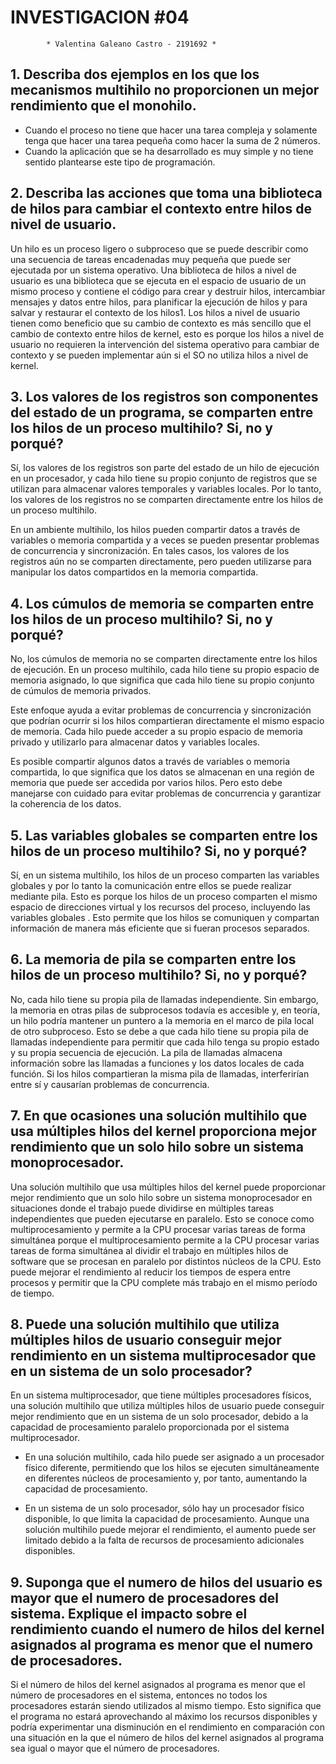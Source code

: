 # **INVESTIGACION #04**

            * Valentina Galeano Castro - 2191692 *

            
## 1. Describa dos ejemplos en los que los mecanismos multihilo no proporcionen un mejor rendimiento que el monohilo.

- Cuando el proceso no tiene que hacer una tarea compleja y solamente tenga que hacer una tarea pequeña como hacer la suma de 2 números.
- Cuando la aplicación que se ha desarrollado es muy simple y no tiene sentido plantearse este tipo de programación.

## 2. Describa las acciones que toma una biblioteca de hilos para cambiar el contexto entre hilos de nivel de usuario.

 Un hilo es un proceso ligero o subproceso que se puede describir como una secuencia de tareas encadenadas muy pequeña que puede ser ejecutada por un sistema operativo. Una biblioteca de hilos a nivel de usuario es una biblioteca que se ejecuta en el espacio de usuario de un mismo proceso y contiene el código para crear y destruir hilos, intercambiar mensajes y datos entre hilos, para planificar la ejecución de hilos y para salvar y restaurar el contexto de los hilos1. Los hilos a nivel de usuario tienen como beneficio que su cambio de contexto es más sencillo que el cambio de contexto entre hilos de kernel, esto es porque los hilos a nivel de usuario no requieren la intervención del sistema operativo para cambiar de contexto y se pueden implementar aún si el SO no utiliza hilos a nivel de kernel.
 
 ## 3. Los valores de los registros son componentes del estado de un programa, se comparten entre los hilos de un proceso multihilo? Si, no y porqué?
 
 Sí, los valores de los registros son parte del estado de un hilo de ejecución en un procesador, y cada hilo tiene su propio conjunto de registros que se utilizan para almacenar valores temporales y variables locales. Por lo tanto, los valores de los registros no se comparten directamente entre los hilos de un proceso multihilo.

 En un ambiente multihilo, los hilos pueden compartir datos a través de variables o memoria compartida y a veces se pueden presentar problemas de concurrencia y sincronización. En tales casos, los valores de los registros aún no se comparten directamente, pero pueden utilizarse para manipular los datos compartidos en la memoria compartida.
 
 ## 4. Los cúmulos de memoria se comparten entre los hilos de un proceso multihilo? Si, no y porqué?
 
  No, los cúmulos de memoria no se comparten directamente entre los hilos de ejecución. En un proceso multihilo, cada hilo tiene su propio espacio de memoria asignado, lo que significa que cada hilo tiene su propio conjunto de cúmulos de memoria privados.
  
  Este enfoque ayuda a evitar problemas de concurrencia y sincronización que podrían ocurrir si los hilos compartieran directamente el mismo espacio de memoria. Cada hilo puede acceder a su propio espacio de memoria privado y utilizarlo para almacenar datos y variables locales.

Es posible compartir algunos datos a través de variables o memoria compartida, lo que significa que los datos se almacenan en una región de memoria que puede ser accedida por varios hilos. Pero esto debe manejarse con cuidado para evitar problemas de concurrencia y garantizar la coherencia de los datos.

## 5. Las variables globales se comparten entre los hilos de un proceso multihilo? Si, no y porqué?

 Sí, en un sistema multihilo, los hilos de un proceso comparten las variables globales y por lo tanto la comunicación entre ellos se puede realizar mediante pila. Esto es porque los hilos de un proceso comparten el mismo espacio de direcciones virtual y los recursos del proceso, incluyendo las variables globales . Esto permite que los hilos se comuniquen y compartan información de manera más eficiente que si fueran procesos separados.
 
 ## 6. La memoria de pila se comparten entre los hilos de un proceso multihilo? Si, no y porqué?
 
  No, cada hilo tiene su propia pila de llamadas independiente. Sin embargo, la memoria en otras pilas de subprocesos todavía es accesible y, en teoría, un hilo podría mantener un puntero a la memoria en el marco de pila local de otro subproceso. Esto se debe a que cada hilo tiene su propia pila de llamadas independiente para permitir que cada hilo tenga su propio estado y su propia secuencia de ejecución. La pila de llamadas almacena información sobre las llamadas a funciones y los datos locales de cada función. Si los hilos compartieran la misma pila de llamadas, interferirían entre sí y causarían problemas de concurrencia.
  
## 7. En que ocasiones una solución multihilo que usa múltiples hilos del kernel proporciona mejor rendimiento que un solo hilo sobre un sistema monoprocesador.

 Una solución multihilo que usa múltiples hilos del kernel puede proporcionar mejor rendimiento que un solo hilo sobre un sistema monoprocesador en situaciones donde el trabajo puede dividirse en múltiples tareas independientes que pueden ejecutarse en paralelo. Esto se conoce como multiprocesamiento y permite a la CPU procesar varias tareas de forma simultánea porque el multiprocesamiento permite a la CPU procesar varias tareas de forma simultánea al dividir el trabajo en múltiples hilos de software que se procesan en paralelo por distintos núcleos de la CPU. Esto puede mejorar el rendimiento al reducir los tiempos de espera entre procesos y permitir que la CPU complete más trabajo en el mismo período de tiempo.
 
 ## 8. Puede una solución multihilo que utiliza múltiples hilos de usuario conseguir mejor rendimiento en un sistema multiprocesador que en un sistema de un solo procesador?
 
 En un sistema multiprocesador, que tiene múltiples procesadores físicos, una solución multihilo que utiliza múltiples hilos de usuario puede conseguir mejor rendimiento que en un sistema de un solo procesador, debido a la capacidad de procesamiento paralelo proporcionada por el sistema multiprocesador.

- En una solución multihilo, cada hilo puede ser asignado a un procesador físico diferente, permitiendo que los hilos se ejecuten simultáneamente en diferentes núcleos de procesamiento y, por tanto, aumentando la capacidad de procesamiento.

- En un sistema de un solo procesador, sólo hay un procesador físico disponible, lo que limita la capacidad de procesamiento. Aunque una solución multihilo puede mejorar el rendimiento, el aumento puede ser limitado debido a la falta de recursos de procesamiento adicionales disponibles.
 
## 9. Suponga que el numero de hilos del usuario es mayor que el numero de procesadores del sistema. Explique el impacto sobre el rendimiento cuando el numero de hilos del kernel asignados al programa es menor que el numero de procesadores. 

 Si el número de hilos del kernel asignados al programa es menor que el número de procesadores en el sistema, entonces no todos los procesadores estarán siendo utilizados al mismo tiempo. Esto significa que el programa no estará aprovechando al máximo los recursos disponibles y podría experimentar una disminución en el rendimiento en comparación con una situación en la que el número de hilos del kernel asignados al programa sea igual o mayor que el número de procesadores.
 
 


